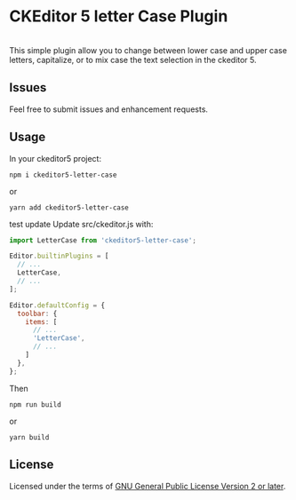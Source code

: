 CKEditor 5 letter Case Plugin
========================================
<br>
This simple plugin allow you to change between lower case and upper case letters, capitalize, or to mix case the text selection in the ckeditor 5.

## Issues
Feel free to submit issues and enhancement requests.

## Usage

In your ckeditor5 project:

```
npm i ckeditor5-letter-case
```
or
```
yarn add ckeditor5-letter-case
```
test update
Update src/ckeditor.js with:

```js
import LetterCase from 'ckeditor5-letter-case';

Editor.builtinPlugins = [
  // ...
  LetterCase,
  // ...
];

Editor.defaultConfig = {
  toolbar: {
    items: [
      // ...
      'LetterCase',
      // ...
    ]
  },
};
```

Then

```
npm run build
```
or
```
yarn build
```

## License
Licensed under the terms of [GNU General Public License Version 2 or later](http://www.gnu.org/licenses/gpl.html). 
